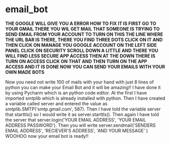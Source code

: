 # email_bot

**THE GOOGLE WILL GIVE YOU A ERROR HOW TO FIX IT IS FIRST GO TO YOUR GMAIL THERE YOU WIL GET MAIL THAT SOMEONE IS TRYING TO SEND EMAIL FROM YOUR ACCOUNT TO TURN ON THIS THE LINE WHERE THE URL BAR IS THERE, THERE YOU FIND THREE DOTS CLICK ON IT AND THEN CLICK ON MANAGE YOU GOOGLE ACCOUNT ON THE LEFT SIDE PANEL CLICK ON SECURITY SCROLL DOWN A LITTLE AND THERE YOU WILL FIND LESS SECURE APP ACCESS THEN AT THE DOWN THERE IS TURN ON ACCESS CLICK ON THAT AND THEN TURN ON THE APP ACCESS AND IT IS DONE NOW YOU CAN SEND YOUR EMAILS WITH YOUR OWN MADE BOTS**

Now you need not write 100 of mails with your hand with just 8 lines of python you can make your Email Bot and it will be amazing!!
I have done it by using Pycharm which is an python code editor.
At the first I have imported smtplib which is already installed with python.
Then I have created a variable called server and entered the value as smtplib.SMTP('smtp.gmail.com', 587).
Then I have told the variable server that starttls() so I would write it as server.starttls().
Then again I have told the server that server.login('YOUR EMAIL ADDRESS', 'YOUR EMAIL ADDRESS PASSWORD').
Then you will write server.sendmail('SENDERS EMAIL ADDRESS',
                    'RECIEVER'S ADDRESS',
                    'AND YOUR MESSAGE'
                    )
WOOHOO now your email bot is ready!!                    
